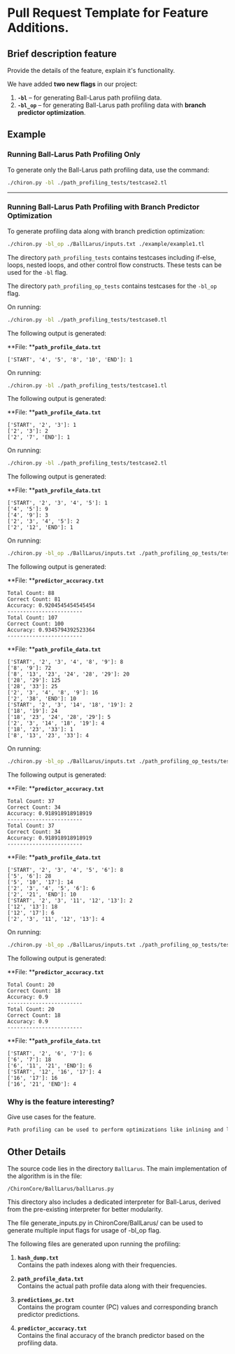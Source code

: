 # Pull Request Template for Feature Additions.

## Brief description feature

Provide the details of the feature, explain it's functionality.

We have added **two new flags** in our project:

1. **`-bl`** – for generating Ball-Larus path profiling data.
2. **`-bl_op`** – for generating Ball-Larus path profiling data with **branch predictor optimization**.

## Example

### Running Ball-Larus Path Profiling Only

To generate only the Ball-Larus path profiling data, use the command:

```bash
./chiron.py -bl ./path_profiling_tests/testcase2.tl
```

---

### Running Ball-Larus Path Profiling with Branch Predictor Optimization

To generate profiling data along with branch prediction optimization:

```bash
./chiron.py -bl_op ./BallLarus/inputs.txt ./example/example1.tl
```

The directory `path_profiling_tests` contains testcases including if-else, loops, nested loops, and other control flow constructs. These tests can be used for the `-bl` flag.

The directory `path_profiling_op_tests` contains testcases for the `-bl_op` flag.




On running:

```bash
./chiron.py -bl ./path_profiling_tests/testcase0.tl
```

The following output is generated:

\*\*File: \*\***`path_profile_data.txt`**

```
['START', '4', '5', '8', '10', 'END']: 1
```

On running:

```bash
./chiron.py -bl ./path_profiling_tests/testcase1.tl
```

The following output is generated:

\*\*File: \*\***`path_profile_data.txt`**

```
['START', '2', '3']: 1
['2', '3']: 2
['2', '7', 'END']: 1 
```

On running:

```bash
./chiron.py -bl ./path_profiling_tests/testcase2.tl
```

The following output is generated:

\*\*File: \*\***`path_profile_data.txt`**

```
['START', '2', '3', '4', '5']: 1
['4', '5']: 9
['4', '9']: 3
['2', '3', '4', '5']: 2
['2', '12', 'END']: 1
```

On running:

```bash
./chiron.py -bl_op ./BallLarus/inputs.txt ./path_profiling_op_tests/testcase1.tl
````

The following output is generated:

\*\*File: \*\***`predictor_accuracy.txt`**

```
Total Count: 88
Correct Count: 81
Accuracy: 0.9204545454545454
------------------------
Total Count: 107
Correct Count: 100
Accuracy: 0.9345794392523364
------------------------
```

\*\*File: \*\***`path_profile_data.txt`**

```
['START', '2', '3', '4', '8', '9']: 8
['8', '9']: 72
['8', '13', '23', '24', '28', '29']: 20
['28', '29']: 125
['28', '33']: 25
['2', '3', '4', '8', '9']: 16
['2', '38', 'END']: 10
['START', '2', '3', '14', '18', '19']: 2
['18', '19']: 24
['18', '23', '24', '28', '29']: 5
['2', '3', '14', '18', '19']: 4
['18', '23', '33']: 1
['8', '13', '23', '33']: 4
```

On running:

```bash
./chiron.py -bl_op ./BallLarus/inputs.txt ./path_profiling_op_tests/testcase2.tl
```

The following output is generated:

\*\*File: \*\***`predictor_accuracy.txt`**

```
Total Count: 37
Correct Count: 34
Accuracy: 0.918918918918919
------------------------
Total Count: 37
Correct Count: 34
Accuracy: 0.918918918918919
------------------------
```

\*\*File: \*\***`path_profile_data.txt`**

```
['START', '2', '3', '4', '5', '6']: 8
['5', '6']: 28
['5', '10', '17']: 14
['2', '3', '4', '5', '6']: 6
['2', '21', 'END']: 10
['START', '2', '3', '11', '12', '13']: 2
['12', '13']: 18
['12', '17']: 6
['2', '3', '11', '12', '13']: 4
```

On running:

```bash
./chiron.py -bl_op ./BallLarus/inputs.txt ./path_profiling_op_tests/testcase3.tl
```

The following output is generated:

\*\*File: \*\***`predictor_accuracy.txt`**

```
Total Count: 20
Correct Count: 18
Accuracy: 0.9
------------------------
Total Count: 20
Correct Count: 18
Accuracy: 0.9
------------------------
```

\*\*File: \*\***`path_profile_data.txt`**

```
['START', '2', '6', '7']: 6
['6', '7']: 18
['6', '11', '21', 'END']: 6
['START', '12', '16', '17']: 4
['16', '17']: 16
['16', '21', 'END']: 4
```

### Why is the feature interesting?

Give use cases for the feature.

```c
Path profiling can be used to perform optimizations like inlining and loop unrolling along frequently executed paths (hot paths). It can also support building a branch predictor or enable speculative optimizations along likely execution paths.
```

## Other Details


The source code lies in the directory `BallLarus`. The main implementation of the algorithm is in the file:

```
/ChironCore/BallLarus/ballLarus.py
```

This directory also includes a dedicated interpreter for Ball-Larus, derived from the pre-existing interpreter for better modularity.

The file generate_inputs.py in ChironCore/BallLarus/ can be used to generate multiple input flags for usage of -bl_op flag.

The following files are generated upon running the profiling:

1. **`hash_dump.txt`**\
   Contains the path indexes along with their frequencies.

2. **`path_profile_data.txt`**\
   Contains the actual path profile data along with their frequencies.

3. **`predictions_pc.txt`**\
   Contains the program counter (PC) values and corresponding branch predictor predictions.

4. **`predictor_accuracy.txt`**\
   Contains the final accuracy of the branch predictor based on the profiling data.

